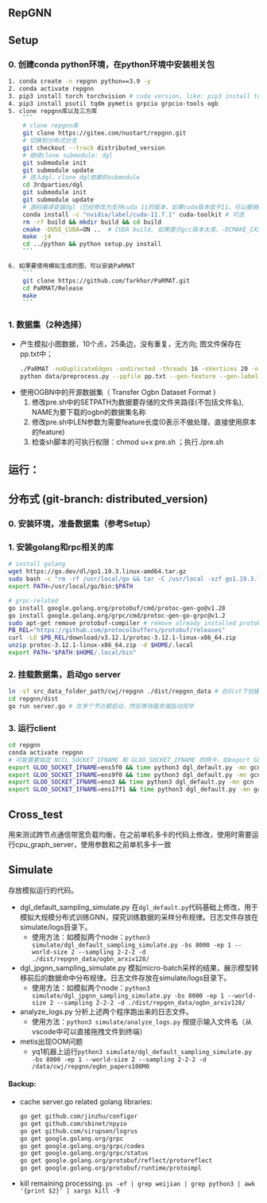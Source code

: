 ## RepGNN

## Setup
### 0. 创建conda python环境，在python环境中安装相关包
```bash
1. conda create -n repgnn python==3.9 -y
2. conda activate repgnn
3. pip3 install torch torchvision # cuda version, like: pip3 install torch==1.10.1+cu113 torchvision==0.11.2+cu113 -f https://download.pytorch.org/whl/torch_stable.html
4. pip3 install psutil tqdm pymetis grpcio grpcio-tools ogb
5. clone repgnn库以及三方库
    ```
    # clone repgnn库
    git clone https://gitee.com/nustart/repgnn.git
    # 切换到分布式分支
    git checkout --track distributed_version
    # 继续clone submodule: dgl
    git submodule init
    git submodule update
    # 进入dgl，clone dgl依赖的submodule
    cd 3rdparties/dgl
    git submodule init
    git submodule update
    # 源码编译安装dgl（已经修改为支持cuda 11的版本，如果cuda版本低于11，可以撤销dgl 9cecc3e 的提交；或者安装cuda 11环境
    conda install -c "nvidia/label/cuda-11.7.1" cuda-toolkit # 可选
    rm -rf build && mkdir build && cd build
    cmake -DUSE_CUDA=ON ..  # CUDA build, 如果提示gcc版本太高，-DCMAKE_CXX_COMPILER=/usr/bin/gcc-4.8
    make -j4
    cd ../python && python setup.py install
    ```

6. 如果要使用模拟生成的图，可以安装PaRMAT
    ```
    git clone https://github.com/farkhor/PaRMAT.git
    cd PaRMAT/Release
    make
    ```
```
### 1. 数据集（2种选择）
+ 产生模拟小图数据，10个点，25条边，没有重复，无方向; 图文件保存在pp.txt中；
    ```bash
    ./PaRMAT -noDuplicateEdges -undirected -threads 16 -nVertices 20 -nEdges 50 -output /data/cwj/pagraph/gendemo/pp.txt
    python data/preprocess.py --ppfile pp.txt --gen-feature --gen-label --gen-set --dataset /data/cwj/pagraph/gendemo
    ```
+ 使用OGBN中的开源数据集（ Transfer Ogbn Dataset Format )
    1. 修改pre.sh中的SETPATH为数据要存储的文件夹路径(不包括文件名), NAME为要下载的ogbn的数据集名称
    2. 修改pre.sh中LEN参数为需要feature长度(0表示不做处理，直接使用原本的feature)
    3. 检查sh脚本的可执行权限：chmod u+x pre.sh ；执行./pre.sh 

## 运行：
## 分布式 (git-branch: distributed_version)
### 0. 安装环境，准备数据集（参考Setup）
### 1. 安装golang和rpc相关的库
```bash
# install golang
wget https://go.dev/dl/go1.19.3.linux-amd64.tar.gz
sudo bash -c "rm -rf /usr/local/go && tar -C /usr/local -xzf go1.19.3.linux-amd64.tar.gz"
export PATH=/usr/local/go/bin:$PATH

# grpc-related
go install google.golang.org/protobuf/cmd/protoc-gen-go@v1.28
go install google.golang.org/grpc/cmd/protoc-gen-go-grpc@v1.2
sudo apt-get remove protobuf-compiler # remove already installed protobuf-compiler and re-install it from source 
PB_REL="https://github.com/protocolbuffers/protobuf/releases"
curl -LO $PB_REL/download/v3.12.1/protoc-3.12.1-linux-x86_64.zip
unzip protoc-3.12.1-linux-x86_64.zip -d $HOME/.local
export PATH="$PATH:$HOME/.local/bin"
```
### 2. 挂载数据集，启动go server
```bash
ln -sf src_data_folder_path/cwj/repgnn ./dist/repgnn_data # 在dist下创建软连接repgnn_data（代码中通过该软连接的路径进行数据访问）
cd repgnn/dist
go run server.go # 在多个节点都启动，然后等待服务端启动完毕
```

### 3. 运行client
```bash
cd repgnn
conda activate repgnn
# 可能需要指定 NCCL_SOCKET_IFNAME 和 GLOO_SOCKET_IFNAME 的网卡，如export GLOO_SOCKET_IFNAME=ens5f0 export GLOO_SOCKET_IFNAME=ens9f0
export GLOO_SOCKET_IFNAME=ens5f0 && time python3 dgl_default.py -mn gcn -bs 8000 -s 10-10-10 -ep 1 --dist-url 'tcp://10.214.243.19:23456' --world-size 2 --rank 0 --grpc-port 10.214.243.19:18110 -d ./dist/repgnn_data/ogbn_arxiv128/ --log  # yq2 a100: export NCCL_SOCKET_IFNAME=ens5f0 ; export GLOO_SOCKET_IFNAME=ens5f0
export GLOO_SOCKET_IFNAME=ens9f0 && time python3 dgl_default.py -mn gcn -bs 8000 -s 10-10-10 -ep 1 --dist-url 'tcp://10.214.243.19:23456' --world-size 2 --rank 1 --grpc-port 10.78.18.230:18110 -d ./dist/repgnn_data/ogbn_arxiv128/ --log # zjg1 a100: export NCCL_SOCKET_IFNAME=ens9f0 ; export GLOO_SOCKET_IFNAME=ens9f0
export GLOO_SOCKET_IFNAME=eno3 && time python3 dgl_default.py -mn gcn -bs 8000 -s 10-10-10 -ep 1 --dist-url 'tcp://10.214.243.19:23456' --world-size 2 --rank 1 --grpc-port 10.214.242.140:18110 -d ./dist/repgnn_data/ogbn_arxiv128/ --log # yq1/zju 2080ti: export NCCL_SOCKET_IFNAME=eno3 ; export GLOO_SOCKET_IFNAME=eno3
export GLOO_SOCKET_IFNAME=ens17f1 && time python3 dgl_default.py -mn gcn -bs 8000 -s 10-10-10 -ep 1 --dist-url 'tcp://10.214.243.19:23456' --world-size 2 --rank 1 --grpc-port 10.214.243.20:18110 -d ./dist/repgnn_data/ogbn_arxiv128/ --log # yq3 a100: export NCCL_SOCKET_IFNAME=ens17f1 ; export GLOO_SOCKET_IFNAME=ens17f1
```
## Cross_test
用来测试跨节点通信带宽负载均衡，在之前单机多卡的代码上修改，使用时需要运行cpu_graph_server，使用参数和之前单机多卡一致

## Simulate
存放模拟运行的代码。
- dgl_default_sampling_simulate.py 在`dgl_default.py`代码基础上修改，用于模拟大规模分布式训练GNN，探究训练数据的采样分布规律。日志文件存放在simulate/logs目录下。
    + 使用方法：如模拟两个node：`python3 simulate/dgl_default_sampling_simulate.py -bs 8000 -ep 1 --world-size 2 --sampling 2-2-2 -d ./dist/repgnn_data/ogbn_arxiv128/`
- dgl_jpgnn_sampling_simulate.py 模拟micro-batch采样的结果，展示模型转移前后的数据命中分布规律。日志文件存放在simulate/logs目录下。
    + 使用方法：如模拟两个node：`python3 simulate/dgl_jpgnn_sampling_simulate.py -bs 8000 -ep 1 --world-size 2 --sampling 2-2-2 -d ./dist/repgnn_data/ogbn_arxiv128/`
- analyze_logs.py 分析上述两个程序跑出来的日志文件。
    + 使用方法：`python3 simulate/analyze_logs.py` 按提示输入文件名（从vscode中可以直接拖拽文件到终端）
- metis出现OOM问题
    + yq1机器上运行`python3 simulate/dgl_default_sampling_simulate.py -bs 8000 -ep 1 --world-size 2 --sampling 2-2-2 -d /data/cwj/repgnn/ogbn_papers100M0`

#### Backup: 
+ cache server.go related golang libraries:
    ```bash
    go get github.com/jinzhu/configor
    go get github.com/sbinet/npyio
    go get github.com/sirupsen/logrus
    go get google.golang.org/grpc
    go get google.golang.org/grpc/codes
    go get google.golang.org/grpc/status
    go get google.golang.org/protobuf/reflect/protoreflect
    go get google.golang.org/protobuf/runtime/protoimpl
    ```
+ kill remaining processing.  `ps -ef | grep weijian | grep python3 | awk '{print $2}' | xargs kill -9`